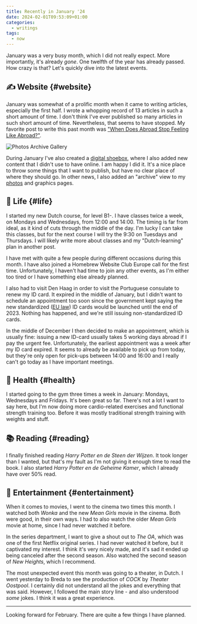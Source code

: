 ```yaml
---
title: Recently in January '24
date: 2024-02-01T09:53:09+01:00
categories:
  - writings
tags:
  - now
---
```


January was a very busy month, which I did not really expect. More importantly, it's already *gone*. One twelfth of the year has already passed. How crazy is that? Let's quickly dive into the latest events.

<!--more-->

## ✍️ Website {#website}

January was somewhat of a prolific month when it came to writing articles, especially the first half. I wrote a whopping record of 13 articles in such a short amount of time. I don't think I've ever published so many articles in such short amount of time. Nevertheless, that seems to have stopped. My favorite post to write this past month was ["When Does Abroad Stop Feeling Like Abroad?"](/2024/01/10/when-does-abroad-stop-being-abroad/).

![Photos Archive Gallery](cdn:/2024-01-photos-archive?class=fw)

During January I've also created a [digital shoebox](/2024/01/13/making-a-digital-shoebox/), where I also added new content that I didn't use to have online. I am happy I did it. It's a nice place to throw some things that I want to publish, but have no clear place of where they should go. In other news, I also added an "archive" view to my [photos](/photos/) and graphics pages.

## 🍄 Life {#life}

I started my new Dutch course, for level B1-. I have classes twice a week, on Mondays and Wednesdays, from 12:00 and 14:00. The timing is far from ideal, as it kind of cuts through the middle of the day. I'm lucky I can take this classes, but for the next course I will try the 9:30 on Tuesdays and Thursdays. I will likely write more about classes and my "Dutch-learning" plan in another post.

I have met with quite a few people during different occasions during this month. I have also joined a Homebrew Website Club Europe call for the first time. Unfortunately, I haven't had time to join any other events, as I'm either too tired or I have something else already planned.

I also had to visit Den Haag in order to visit the Portuguese consulate to renew my ID card. It expired in the middle of January, but I didn't want to schedule an appointment too soon since the government kept saying the new standardized ([EU law](https://eur-lex.europa.eu/eli/reg/2019/1157/oj)) ID cards would be launched until the end of 2023. Nothing has happened, and we're still issuing non-standardized ID cards.

In the middle of December I then decided to make an appointment, which is usually fine: issuing a new ID-card usually takes 5 working days abroad if I pay the urgent fee. Unfortunately, the earliest appointment was a week after my ID card expired. It seems to already be available to pick up from today, but they're only open for pick-ups between 14:00 and 16:00 and I really can't go today as I have important meetings.

## 💪 Health {#health}

I started going to the gym three times a week in January: Mondays, Wednesdays and Fridays. It's been great so far. There's not a lot I want to say here, but I'm now doing more cardio-related exercises and functional strength training too. Before it was mostly traditional strength training with weights and stuff.

## 📚 Reading {#reading}

I finally finished reading *Harry Potter en de Steen der Wijzen*. It took longer than I wanted, but that's my fault as I'm not giving it enough time to read the book. I also started *Harry Potter en de Geheime Kamer*, which I already have over 50% read.

## 🍿 Entertainment {#entertainment}

When it comes to movies, I went to the cinema two times this month. I watched both *Wonka* and the new *Mean Girls* movie in the cinema. Both were good, in their own ways. I had to also watch the older *Mean Girls* movie at home, since I had never watched it before.

In the series department, I want to give a shout out to *The OA*, which was one of the first Netflix original series. I had never watched it before, but it captivated my interest. I think it's very nicely made, and it's sad it ended up being canceled after the second season. Also watched the second season of *New Heights*, which I recommend.

The most unexpected event this month was going to a theater, in Dutch. I went yesterday to Breda to see the production of *COCK* by *Theater Oostpool*. I certainly did not understand all the jokes and everything that was said. However, I followed the main story line - and also understood *some* jokes. I think it was a great experience.

<hr>

Looking forward for February. There are quite a few things I have planned.
